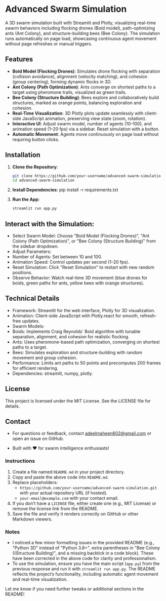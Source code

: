 # Advanced Swarm Simulation

A 3D swarm simulation built with Streamlit and Plotly, visualizing real-time swarm behaviors including flocking drones (Boid model), path-optimizing ants (Ant Colony), and structure-building bees (Bee Colony). The simulation runs automatically on page load, showcasing continuous agent movement without page refreshes or manual triggers.

## Features
- **Boid Model (Flocking Drones)**: Simulates drone flocking with separation (collision avoidance), alignment (velocity matching), and cohesion (group centering), forming dynamic flocks in 3D.
- **Ant Colony (Path Optimization)**: Ants converge on shortest paths to a target using pheromone trails, visualized as green trails.
- **Bee Colony (Structure Building)**: Bees explore and collaboratively build structures, marked as orange points, balancing exploration and cohesion.
- **Real-Time Visualization**: 3D Plotly plots update seamlessly with client-side JavaScript animation, preserving view state (zoom, rotation).
- **Interactive UI**: Adjust swarm model, number of agents (10–100), and animation speed (1–20 fps) via a sidebar. Reset simulation with a button.
- **Automatic Movement**: Agents move continuously on page load without requiring button clicks.

## Installation
1. **Clone the Repository**:
   ```bash
   git clone https://github.com/your-username/advanced-swarm-simulation.git
   cd advanced-swarm-simulation

2. **Install Dependencies**:
      pip install -r requirements.txt

3. **Run the App**:
   ```bash
   streamlit run app.py
   ```

## Interact with the Simulation:
- Select Swarm Model: Choose "Boid Model (Flocking Drones)", "Ant Colony (Path Optimization)", or "Bee Colony (Structure Building)" from the sidebar dropdown.
- Adjust Parameters:
- Number of Agents: Set between 10 and 100.
- Animation Speed: Control updates per second (1–20 fps).
- Reset Simulation: Click "Reset Simulation" to restart with new random positions.
- Observe Behavior: Watch real-time 3D movement (blue drones for boids, green paths for ants, yellow bees with orange structures).

## Technical Details
- Framework: Streamlit for the web interface, Plotly for 3D visualization.
- Animation: Client-side JavaScript with Plotly.react for smooth, refresh-free updates.
- Swarm Models:
- Boids: Implements Craig Reynolds' Boid algorithm with tunable separation, alignment, and cohesion for realistic flocking.
- Ants: Uses pheromone-based path optimization, converging on shortest paths to a target.
- Bees: Simulates exploration and structure-building with random movement and group cohesion.
- Performance: Limits ant paths to 50 points and precomputes 200 frames for efficient rendering.
- Dependencies: streamlit, numpy, plotly.

## License
This project is licensed under the MIT License. See the LICENSE file for details.

## Contact
- For questions or feedback, contact adeelmaheen602@gmail.com or open an issue on GitHub.

- Built with ❤️ for swarm intelligence enthusiasts!


### Instructions
1. Create a file named `README.md` in your project directory.
2. Copy and paste the above code into `README.md`.
3. Replace placeholders:
   - `https://github.com/your-username/advanced-swarm-simulation.git` with your actual repository URL (if hosted).
   - `your-email@example.com` with your contact email.
4. If you don’t have a `LICENSE` file, either create one (e.g., MIT License) or remove the license link from the README.
5. Save the file and verify it renders correctly on GitHub or other Markdown viewers.

### Notes
- I noticed a few minor formatting issues in the provided README (e.g., "Python 3D" instead of "Python 3.8+", extra parentheses in "Bee Colony ((Structure Building)", and a missing backtick in a code block). These have been corrected in the above code for clarity and professionalism.
- To use the simulation, ensure you have the main script (`app.py`) from the previous response and run it with `streamlit run app.py`. The README reflects the project’s functionality, including automatic agent movement and real-time visualization.

Let me know if you need further tweaks or additional sections in the README!